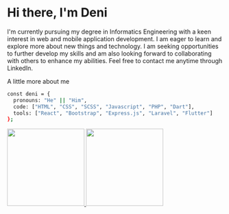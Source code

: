 # Hi there,  I'm **Deni**

I'm currently pursuing my degree in Informatics Engineering with a keen interest in web and mobile application development. I am eager to learn and explore more about new things and technology. I am seeking opportunities to further develop my skills and am also looking forward to collaborating with others to enhance my abilities. Feel free to contact me anytime through LinkedIn.

A little more about me
```bash
const deni = {
  pronouns: "He" || "Him",
  code: ["HTML", "CSS", "SCSS", "Javascript", "PHP", "Dart"],
  tools: ["React", "Bootstrap", "Express.js", "Laravel", "Flutter"]
};
```

<p align="left">
<a href="https://github.com/deni2403">
  <img height="180em" src="https://github-readme-stats-eight-theta.vercel.app/api?username=deni2403&show_icons=true&theme=algolia&include_all_commits=true&count_private=true"/>
  <img height="180em" src="https://github-readme-stats-eight-theta.vercel.app/api/top-langs/?username=deni2403&layout=compact&langs_count=8&theme=algolia"/>
</a>
</p>
